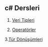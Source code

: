  ## c# Dersleri
1. [Veri Tipleri](https://github.com/berkankarayel/c-dersleri/blob/master/VeriTipleri/Program.cs)

2. [Operatörler](https://github.com/berkankarayel/c-dersleri/blob/master/operatorler/Program.cs)

3.[Tür Dönüşümleri](https://github.com/berkankarayel/c-dersleri/blob/master/TurDonusumleri/Program.cs)
